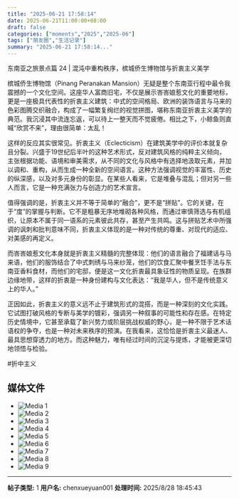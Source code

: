 ```yaml
---
title: "2025-06-21 17:58:14"
date: 2025-06-21T11:00:00+08:00
draft: false
categories: ["moments","2025","2025-06"]
tags: ["朋友圈","生活记录"]
summary: "2025-06-21 17:58:14..."
---
```


东南亚之旅景点篇 24 | 混沌中重构秩序，槟城侨生博物馆与折衷主义美学

槟城侨生博物馆（Pinang Peranakan Mansion）无疑是整个东南亚行程中最令我震撼的一个文化空间。这座华人富商旧宅，不仅是展示峇峇娘惹文化的重要地标，更是一座极具代表性的折衷主义建筑：中式的空间格局、欧洲的装饰语言与马来的色彩图腾交织融合，构成了一幅繁复绚烂的视觉拼图，堪称东南亚折衷主义美学的典范。我沉浸其中流连忘返，可以待上一整天而不觉疲倦。相比之下，小鲸鱼则直喊“欣赏不来”，理由很简单：太乱！

这样的反应其实很常见。折衷主义（Eclecticism）在建筑美学中的评价本就复杂且分裂。兴盛于19世纪后半叶的这种艺术形式，反对建筑风格的纯粹主义倾向，主张根据功能、语境和审美需求，从不同的文化与风格中有选择地汲取元素，并加以调和、重构，从而生成一种全新的空间语言。这种方法强调视觉的丰富性、历史的纵深感，以及对多元身份的彰显。在某些人看来，它是堆叠与混乱；但对另一些人而言，它是一种充满张力与创造力的艺术宣言。

值得强调的是，折衷主义并不等于简单的“融合”，更不是“拼贴”。它的关键，在于“度”的掌握与判断。它不是粗暴无序地堆砌各种风格，而通过审慎筛选与有机组织，让原本不属于同一语系的元素彼此共存，甚至产生共鸣。这与拼贴艺术中所强调的讽刺和批判意味不同，折衷主义体现的是一种对传统的尊重、对现代的适应、对美感的再定义。

而峇峇娘惹文化本身就是折衷主义精髓的完整体现：他们的语言融合了福建话与马来语，他们的服饰结合了中式刺绣与马来纱笼，他们的饮食汇聚中餐烹饪手法与东南亚香料食材，而他们的宅邸，便是这一文化折衷最具象征性的物质呈现。在族群边缘地带，这样的折衷是一种身份建构与文化表达：“我是华人，但不是传统意义上的华人。”

正因如此，折衷主义的意义远不止于建筑形式的混搭，而是一种深刻的文化实践。它试图打破风格的专断与美学的镀彩，强调另一种叙事的可能性和存在感。在特定历史情境中，它甚至承载了新兴势力或阶层挑战权威的野心，是一种不限于艺术话语权的争夺，也是一种对未来秩序的预演。在我看来，这恰恰是折衷主义最迷人、最具思想穿透力的地方。而这种魅力，唯有经过时间的沉淀与提炼，才能被更深切地领悟与检验。​

​#折中主义

## 媒体文件

- ![Media 1](/Moments/photos/2025-06-21/202506211758140.jpg)
- ![Media 2](/Moments/photos/2025-06-21/202506211758141.jpg)
- ![Media 3](/Moments/photos/2025-06-21/202506211758142.jpg)
- ![Media 4](/Moments/photos/2025-06-21/202506211758143.jpg)
- ![Media 5](/Moments/photos/2025-06-21/202506211758144.jpg)
- ![Media 6](/Moments/photos/2025-06-21/202506211758145.jpg)
- ![Media 7](/Moments/photos/2025-06-21/202506211758146.jpg)
- ![Media 8](/Moments/photos/2025-06-21/202506211758147.jpg)
- ![Media 9](/Moments/photos/2025-06-21/202506211758148.jpg)

---

**帖子类型:** 1
**用户名:** chenxueyuan001
**处理时间:** 2025/8/28 18:45:43